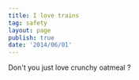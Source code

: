 ```yaml
---
title: I love trains
tag: safety
layout: page
publish: true
date: '2014/06/01'
---
```


Don't you just love crunchy oatmeal ?
